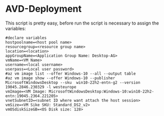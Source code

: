 # AVD-Deployment

This script is pretty easy, before run the script is necessary to assign the variables:    
```
#declare variables  
hostpoolname=<host pool name>  
resourcegroup=<resource group name>  
location=<location>  
appGroupName=<Application Group Name: Desktop-AG>  
vmName=<VM Name>  
username=<local username>  
userpass=<Local user password>  
#az vm image list --offer Windows-10 --all --output table  
#az vm image show --offer Windows-10 --publisher MicrosoftWindowsDesktop --sku  win10-22h2-entn-g2 --version 19045.2846.230329 -l westeurope  
vmImage=<VM Image: MicrosoftWindowsDesktop:Windows-10:win10-22h2-entn:19045.2364.221205>    
vnetSubnetID=<subnet ID where want attach the host session>  
vmSize=<VM Sike SKU: Standard_DS2_v2>  
vmOSdiskSizeGB=<OS Disk size: 128>  
```


  